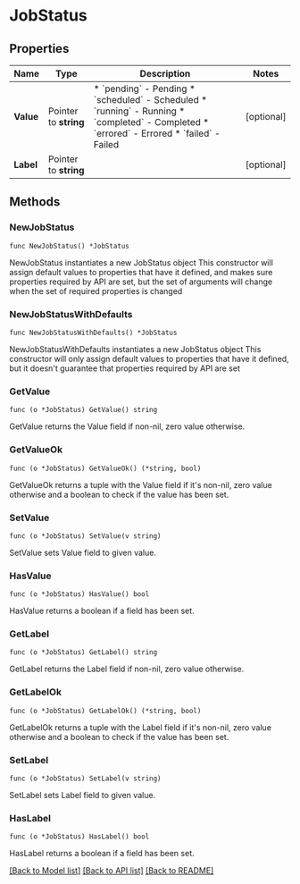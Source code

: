 # JobStatus

## Properties

Name | Type | Description | Notes
------------ | ------------- | ------------- | -------------
**Value** | Pointer to **string** | * &#x60;pending&#x60; - Pending * &#x60;scheduled&#x60; - Scheduled * &#x60;running&#x60; - Running * &#x60;completed&#x60; - Completed * &#x60;errored&#x60; - Errored * &#x60;failed&#x60; - Failed | [optional] 
**Label** | Pointer to **string** |  | [optional] 

## Methods

### NewJobStatus

`func NewJobStatus() *JobStatus`

NewJobStatus instantiates a new JobStatus object
This constructor will assign default values to properties that have it defined,
and makes sure properties required by API are set, but the set of arguments
will change when the set of required properties is changed

### NewJobStatusWithDefaults

`func NewJobStatusWithDefaults() *JobStatus`

NewJobStatusWithDefaults instantiates a new JobStatus object
This constructor will only assign default values to properties that have it defined,
but it doesn't guarantee that properties required by API are set

### GetValue

`func (o *JobStatus) GetValue() string`

GetValue returns the Value field if non-nil, zero value otherwise.

### GetValueOk

`func (o *JobStatus) GetValueOk() (*string, bool)`

GetValueOk returns a tuple with the Value field if it's non-nil, zero value otherwise
and a boolean to check if the value has been set.

### SetValue

`func (o *JobStatus) SetValue(v string)`

SetValue sets Value field to given value.

### HasValue

`func (o *JobStatus) HasValue() bool`

HasValue returns a boolean if a field has been set.

### GetLabel

`func (o *JobStatus) GetLabel() string`

GetLabel returns the Label field if non-nil, zero value otherwise.

### GetLabelOk

`func (o *JobStatus) GetLabelOk() (*string, bool)`

GetLabelOk returns a tuple with the Label field if it's non-nil, zero value otherwise
and a boolean to check if the value has been set.

### SetLabel

`func (o *JobStatus) SetLabel(v string)`

SetLabel sets Label field to given value.

### HasLabel

`func (o *JobStatus) HasLabel() bool`

HasLabel returns a boolean if a field has been set.


[[Back to Model list]](../README.md#documentation-for-models) [[Back to API list]](../README.md#documentation-for-api-endpoints) [[Back to README]](../README.md)


